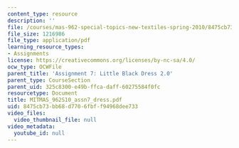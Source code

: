 ```yaml
---
content_type: resource
description: ''
file: /courses/mas-962-special-topics-new-textiles-spring-2010/8475cb73bb68d7706fbff94968dee733_MITMAS_962S10_assn7_dress.pdf
file_size: 1216986
file_type: application/pdf
learning_resource_types:
- Assignments
license: https://creativecommons.org/licenses/by-nc-sa/4.0/
ocw_type: OCWFile
parent_title: 'Assignment 7: Little Black Dress 2.0'
parent_type: CourseSection
parent_uid: 325c8300-e49b-ffca-daff-60275584f0fc
resourcetype: Document
title: MITMAS_962S10_assn7_dress.pdf
uid: 8475cb73-bb68-d770-6fbf-f94968dee733
video_files:
  video_thumbnail_file: null
video_metadata:
  youtube_id: null
---
```

